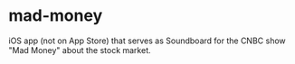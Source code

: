 # mad-money
iOS app (not on App Store) that serves as Soundboard for the CNBC show "Mad Money" about the stock market.
